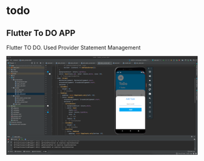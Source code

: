 # todo


## Flutter To DO APP

Flutter TO DO. Used Provider Statement Management

![Banner](https://github.com/StephenBoikanyo/todo/blob/main/1.png)